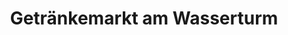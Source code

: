 ---
title: "Getränkemarkt am Wasserturm"
url: /essen/getraenkemarkt-am-wasserturm/
shop: Getränke
---